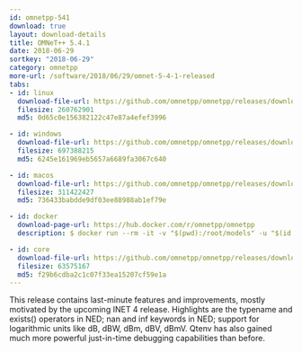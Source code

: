 ```yaml
---
id: omnetpp-541
download: true
layout: download-details
title: OMNeT++ 5.4.1
date: 2018-06-29
sortkey: "2018-06-29"
category: omnetpp
more-url: /software/2018/06/29/omnet-5-4-1-released
tabs:
- id: linux
  download-file-url: https://github.com/omnetpp/omnetpp/releases/download/omnetpp-5.4.1/omnetpp-5.4.1-src-linux.tgz
  filesize: 260762901
  md5: 0d65c0e156382122c47e87a4efef3996

- id: windows
  download-file-url: https://github.com/omnetpp/omnetpp/releases/download/omnetpp-5.4.1/omnetpp-5.4.1-src-windows.zip
  filesize: 697388215
  md5: 6245e161969eb5657a6689fa3067c640

- id: macos
  download-file-url: https://github.com/omnetpp/omnetpp/releases/download/omnetpp-5.4.1/omnetpp-5.4.1-src-macosx.tgz
  filesize: 311422427
  md5: 736433babdde9df03ee88988ab1ef79e

- id: docker
  download-page-url: https://hub.docker.com/r/omnetpp/omnetpp
  description: $ docker run --rm -it -v "$(pwd):/root/models" -u "$(id -u):$(id -g)" omnetpp/omnetpp:u18.04-5.4.1

- id: core
  download-file-url: https://github.com/omnetpp/omnetpp/releases/download/omnetpp-5.4.1/omnetpp-5.4.1-src-core.tgz
  filesize: 63575167
  md5: f29b6cdba2c1c07f33ea15207cf59e1a
---
```


This release contains last-minute features and improvements, mostly motivated by
the upcoming INET 4 release. Highlights are the typename and exists() operators
in NED; nan and inf keywords in NED; support for logarithmic units like dB, dBW,
dBm, dBV, dBmV. Qtenv has also gained much more powerful just-in-time debugging
capabilities than before.
